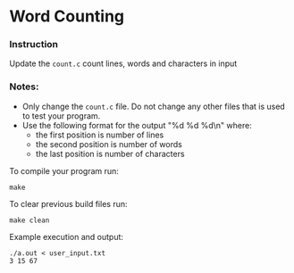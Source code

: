 # Word Counting

### Instruction
Update the `count.c` count lines, words and characters in input

### Notes:
- Only change the `count.c` file. Do not change any other files that is used to test your program.
- Use the following format for the output "%d %d %d\n" where:
    - the first position is number of lines
    - the second position is number of words
    - the last position is number of characters


To compile your program run:
```
make
```

To clear previous build files run:
```
make clean
```

Example execution and output:
```
./a.out < user_input.txt 
3 15 67
```